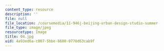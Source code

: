 ```yaml
---
content_type: resource
description: ''
file: null
file_location: /coursemedia/11-946j-beijing-urban-design-studio-summer-2004/4a93ed6ac0075bbe86000770d63cab9f_04.jpg
file_type: image/jpeg
resourcetype: Image
title: 04.jpg
uid: 4a93ed6a-c007-5bbe-8600-0770d63cab9f
---
```


